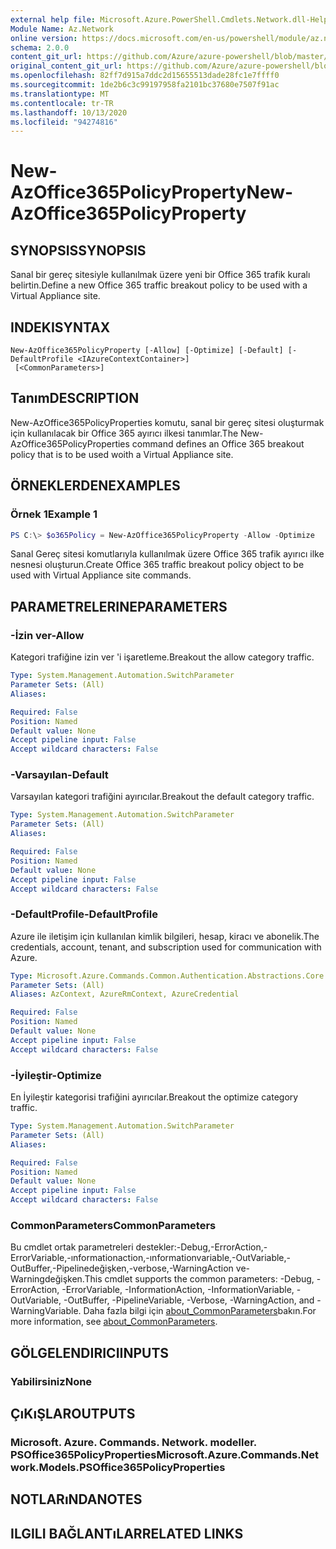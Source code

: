 ```yaml
---
external help file: Microsoft.Azure.PowerShell.Cmdlets.Network.dll-Help.xml
Module Name: Az.Network
online version: https://docs.microsoft.com/en-us/powershell/module/az.network/new-azoffice365policyproperty
schema: 2.0.0
content_git_url: https://github.com/Azure/azure-powershell/blob/master/src/Network/Network/help/New-AzOffice365PolicyProperty.md
original_content_git_url: https://github.com/Azure/azure-powershell/blob/master/src/Network/Network/help/New-AzOffice365PolicyProperty.md
ms.openlocfilehash: 82ff7d915a7ddc2d15655513dade28fc1e7ffff0
ms.sourcegitcommit: 1de2b6c3c99197958fa2101bc37680e7507f91ac
ms.translationtype: MT
ms.contentlocale: tr-TR
ms.lasthandoff: 10/13/2020
ms.locfileid: "94274816"
---
```

# <span data-ttu-id="ebcbc-101">New-AzOffice365PolicyProperty</span><span class="sxs-lookup"><span data-stu-id="ebcbc-101">New-AzOffice365PolicyProperty</span></span>

## <span data-ttu-id="ebcbc-102">SYNOPSIS</span><span class="sxs-lookup"><span data-stu-id="ebcbc-102">SYNOPSIS</span></span>
<span data-ttu-id="ebcbc-103">Sanal bir gereç sitesiyle kullanılmak üzere yeni bir Office 365 trafik kuralı belirtin.</span><span class="sxs-lookup"><span data-stu-id="ebcbc-103">Define a new Office 365 traffic breakout policy to be used with a Virtual Appliance site.</span></span>

## <span data-ttu-id="ebcbc-104">INDEKI</span><span class="sxs-lookup"><span data-stu-id="ebcbc-104">SYNTAX</span></span>

```
New-AzOffice365PolicyProperty [-Allow] [-Optimize] [-Default] [-DefaultProfile <IAzureContextContainer>]
 [<CommonParameters>]
```

## <span data-ttu-id="ebcbc-105">Tanım</span><span class="sxs-lookup"><span data-stu-id="ebcbc-105">DESCRIPTION</span></span>
<span data-ttu-id="ebcbc-106">New-AzOffice365PolicyProperties komutu, sanal bir gereç sitesi oluşturmak için kullanılacak bir Office 365 ayırıcı ilkesi tanımlar.</span><span class="sxs-lookup"><span data-stu-id="ebcbc-106">The New-AzOffice365PolicyProperties command defines an Office 365 breakout policy that is to be used woith a Virtual Appliance site.</span></span> 

## <span data-ttu-id="ebcbc-107">ÖRNEKLERDEN</span><span class="sxs-lookup"><span data-stu-id="ebcbc-107">EXAMPLES</span></span>

### <span data-ttu-id="ebcbc-108">Örnek 1</span><span class="sxs-lookup"><span data-stu-id="ebcbc-108">Example 1</span></span>
```powershell
PS C:\> $o365Policy = New-AzOffice365PolicyProperty -Allow -Optimize 
```

<span data-ttu-id="ebcbc-109">Sanal Gereç sitesi komutlarıyla kullanılmak üzere Office 365 trafik ayırıcı ilke nesnesi oluşturun.</span><span class="sxs-lookup"><span data-stu-id="ebcbc-109">Create Office 365 traffic breakout policy object to be used with Virtual Appliance site commands.</span></span>

## <span data-ttu-id="ebcbc-110">PARAMETRELERINE</span><span class="sxs-lookup"><span data-stu-id="ebcbc-110">PARAMETERS</span></span>

### <span data-ttu-id="ebcbc-111">-İzin ver</span><span class="sxs-lookup"><span data-stu-id="ebcbc-111">-Allow</span></span>
<span data-ttu-id="ebcbc-112">Kategori trafiğine izin ver 'i işaretleme.</span><span class="sxs-lookup"><span data-stu-id="ebcbc-112">Breakout the allow category traffic.</span></span>

```yaml
Type: System.Management.Automation.SwitchParameter
Parameter Sets: (All)
Aliases:

Required: False
Position: Named
Default value: None
Accept pipeline input: False
Accept wildcard characters: False
```

### <span data-ttu-id="ebcbc-113">-Varsayılan</span><span class="sxs-lookup"><span data-stu-id="ebcbc-113">-Default</span></span>
<span data-ttu-id="ebcbc-114">Varsayılan kategori trafiğini ayırıcılar.</span><span class="sxs-lookup"><span data-stu-id="ebcbc-114">Breakout the default category traffic.</span></span>

```yaml
Type: System.Management.Automation.SwitchParameter
Parameter Sets: (All)
Aliases:

Required: False
Position: Named
Default value: None
Accept pipeline input: False
Accept wildcard characters: False
```

### <span data-ttu-id="ebcbc-115">-DefaultProfile</span><span class="sxs-lookup"><span data-stu-id="ebcbc-115">-DefaultProfile</span></span>
<span data-ttu-id="ebcbc-116">Azure ile iletişim için kullanılan kimlik bilgileri, hesap, kiracı ve abonelik.</span><span class="sxs-lookup"><span data-stu-id="ebcbc-116">The credentials, account, tenant, and subscription used for communication with Azure.</span></span>

```yaml
Type: Microsoft.Azure.Commands.Common.Authentication.Abstractions.Core.IAzureContextContainer
Parameter Sets: (All)
Aliases: AzContext, AzureRmContext, AzureCredential

Required: False
Position: Named
Default value: None
Accept pipeline input: False
Accept wildcard characters: False
```

### <span data-ttu-id="ebcbc-117">-İyileştir</span><span class="sxs-lookup"><span data-stu-id="ebcbc-117">-Optimize</span></span>
<span data-ttu-id="ebcbc-118">En İyileştir kategorisi trafiğini ayırıcılar.</span><span class="sxs-lookup"><span data-stu-id="ebcbc-118">Breakout the optimize category traffic.</span></span>

```yaml
Type: System.Management.Automation.SwitchParameter
Parameter Sets: (All)
Aliases:

Required: False
Position: Named
Default value: None
Accept pipeline input: False
Accept wildcard characters: False
```

### <span data-ttu-id="ebcbc-119">CommonParameters</span><span class="sxs-lookup"><span data-stu-id="ebcbc-119">CommonParameters</span></span>
<span data-ttu-id="ebcbc-120">Bu cmdlet ortak parametreleri destekler:-Debug,-ErrorAction,-ErrorVariable,-ınformationaction,-ınformationvariable,-OutVariable,-OutBuffer,-Pipelinedeğişken,-verbose,-WarningAction ve-Warningdeğişken.</span><span class="sxs-lookup"><span data-stu-id="ebcbc-120">This cmdlet supports the common parameters: -Debug, -ErrorAction, -ErrorVariable, -InformationAction, -InformationVariable, -OutVariable, -OutBuffer, -PipelineVariable, -Verbose, -WarningAction, and -WarningVariable.</span></span> <span data-ttu-id="ebcbc-121">Daha fazla bilgi için [about_CommonParameters](http://go.microsoft.com/fwlink/?LinkID=113216)bakın.</span><span class="sxs-lookup"><span data-stu-id="ebcbc-121">For more information, see [about_CommonParameters](http://go.microsoft.com/fwlink/?LinkID=113216).</span></span>

## <span data-ttu-id="ebcbc-122">GÖLGELENDIRICI</span><span class="sxs-lookup"><span data-stu-id="ebcbc-122">INPUTS</span></span>

### <span data-ttu-id="ebcbc-123">Yabilirsiniz</span><span class="sxs-lookup"><span data-stu-id="ebcbc-123">None</span></span>

## <span data-ttu-id="ebcbc-124">ÇıKıŞLAR</span><span class="sxs-lookup"><span data-stu-id="ebcbc-124">OUTPUTS</span></span>

### <span data-ttu-id="ebcbc-125">Microsoft. Azure. Commands. Network. modeller. PSOffice365PolicyProperties</span><span class="sxs-lookup"><span data-stu-id="ebcbc-125">Microsoft.Azure.Commands.Network.Models.PSOffice365PolicyProperties</span></span>

## <span data-ttu-id="ebcbc-126">NOTLARıNDA</span><span class="sxs-lookup"><span data-stu-id="ebcbc-126">NOTES</span></span>

## <span data-ttu-id="ebcbc-127">ILGILI BAĞLANTıLAR</span><span class="sxs-lookup"><span data-stu-id="ebcbc-127">RELATED LINKS</span></span>

